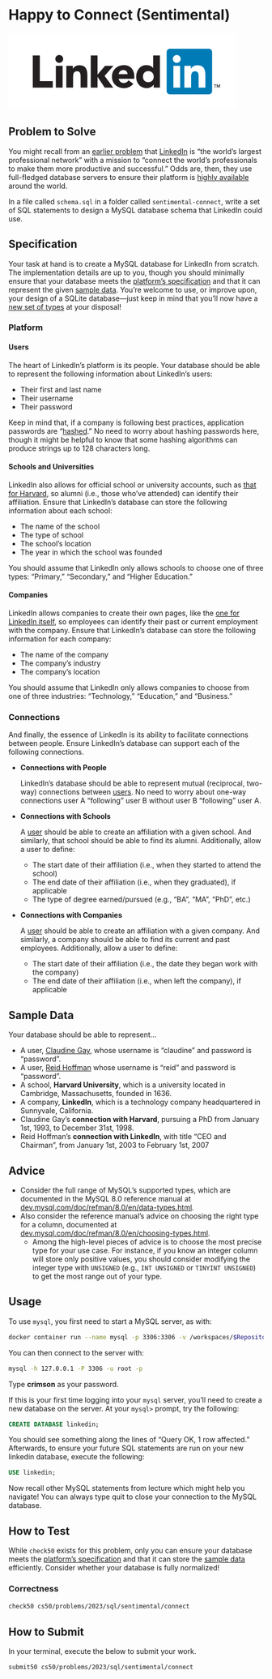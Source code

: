 # Happy to Connect (Sentimental)

![LinkedIn Logo](./linkedin.png)

## Problem to Solve

You might recall from an [earlier problem](https://cs50.harvard.edu/sql/2023/psets/2/connect/) that [LinkedIn](https://about.linkedin.com/) is “the world’s largest professional network” with a mission to “connect the world’s professionals to make them more productive and successful.” Odds are, then, they use full-fledged database servers to ensure their platform is [highly available](https://www.digitalocean.com/community/tutorials/what-is-high-availability) around the world.

In a file called `schema.sql` in a folder called `sentimental-connect`, write a set of SQL statements to design a MySQL database schema that LinkedIn could use.

## Specification

Your task at hand is to create a MySQL database for LinkedIn from scratch. The implementation details are up to you, though you should minimally ensure that your database meets the [platform’s specification](https://cs50.harvard.edu/sql/2023/psets/6/connect/#platform) and that it can represent the given [sample data](https://cs50.harvard.edu/sql/2023/psets/6/connect/#sample-data). You’re welcome to use, or improve upon, your design of a SQLite database—just keep in mind that you’ll now have a [new set of types](https://dev.mysql.com/doc/refman/8.0/en/data-types.html) at your disposal!

### Platform

#### **Users**

The heart of LinkedIn’s platform is its people. Your database should be able to represent the following information about LinkedIn’s users:

- Their first and last name
- Their username
- Their password

Keep in mind that, if a company is following best practices, application passwords are “[hashed](https://en.wikipedia.org/wiki/Hash_function).” No need to worry about hashing passwords here, though it might be helpful to know that some hashing algorithms can produce strings up to 128 characters long.

#### **Schools and Universities**

LinkedIn also allows for official school or university accounts, such as [that for Harvard](https://www.linkedin.com/school/harvard-university/), so alumni (i.e., those who’ve attended) can identify their affiliation. Ensure that LinkedIn’s database can store the following information about each school:

- The name of the school
- The type of school
- The school’s location
- The year in which the school was founded

You should assume that LinkedIn only allows schools to choose one of three types: “Primary,” “Secondary,” and “Higher Education.”

#### **Companies**

LinkedIn allows companies to create their own pages, like the [one for LinkedIn itself](https://www.linkedin.com/company/linkedin/), so employees can identify their past or current employment with the company. Ensure that LinkedIn’s database can store the following information for each company:

- The name of the company
- The company’s industry
- The company’s location

You should assume that LinkedIn only allows companies to choose from one of three industries: “Technology,” “Education,” and “Business.”

### Connections

And finally, the essence of LinkedIn is its ability to facilitate connections between people. Ensure LinkedIn’s database can support each of the following connections.

- **Connections with People**

    LinkedIn’s database should be able to represent mutual (reciprocal, two-way) connections between [users](https://cs50.harvard.edu/sql/2023/psets/6/connect/#users). No need to worry about one-way connections user A “following” user B without user B “following” user A.

- **Connections with Schools**

    A [user](https://cs50.harvard.edu/sql/2023/psets/6/connect/#user) should be able to create an affiliation with a given school. And similarly, that school should be able to find its alumni. Additionally, allow a user to define:

  - The start date of their affiliation (i.e., when they started to attend the school)
  - The end date of their affiliation (i.e., when they graduated), if applicable
  - The type of degree earned/pursued (e.g., “BA”, “MA”, “PhD”, etc.)

- **Connections with Companies**

    A [user](https://cs50.harvard.edu/sql/2023/psets/6/connect/#user) should be able to create an affiliation with a given company. And similarly, a company should be able to find its current and past employees. Additionally, allow a user to define:

  - The start date of their affiliation (i.e., the date they began work with the company)
  - The end date of their affiliation (i.e., when left the company), if applicable

## Sample Data

Your database should be able to represent…

- A user, [Claudine Gay](https://en.wikipedia.org/wiki/Claudine_Gay), whose username is “claudine” and password is “password”.
- A user, [Reid Hoffman](https://en.wikipedia.org/wiki/Reid_Hoffman) whose username is “reid” and password is “password”.
- A school, **Harvard University**, which is a university located in Cambridge, Massachusetts, founded in 1636.
- A company, **LinkedIn**, which is a technology company headquartered in Sunnyvale, California.
- Claudine Gay’s **connection with Harvard**, pursuing a PhD from January 1st, 1993, to December 31st, 1998.
- Reid Hoffman’s **connection with LinkedIn**, with title “CEO and Chairman”, from January 1st, 2003 to February 1st, 2007

## Advice

- Consider the full range of MySQL’s supported types, which are documented in the MySQL 8.0 reference manual at [dev.mysql.com/doc/refman/8.0/en/data-types.html](https://dev.mysql.com/doc/refman/8.0/en/data-types.html).
- Also consider the reference manual’s advice on choosing the right type for a column, documented at [dev.mysql.com/doc/refman/8.0/en/choosing-types.html](https://dev.mysql.com/doc/refman/8.0/en/choosing-types.html).
  - Among the high-level pieces of advice is to choose the most precise type for your use case. For instance, if you know an integer column will store only positive values, you should consider modifying the integer type with `UNSIGNED` (e.g., `INT UNSIGNED` or `TINYINT UNSIGNED`) to get the most range out of your type.

## Usage

To use `mysql`, you first need to start a MySQL server, as with:

```bash
docker container run --name mysql -p 3306:3306 -v /workspaces/$RepositoryName:/mnt -e MYSQL_ROOT_PASSWORD=crimson -d mysql
```

You can then connect to the server with:

```bash
mysql -h 127.0.0.1 -P 3306 -u root -p
```

Type **crimson** as your password.

If this is your first time logging into your `mysql` server, you’ll need to create a new database on the server. At your `mysql>` prompt, try the following:

```sql
CREATE DATABASE linkedin;
```

You should see something along the lines of “Query OK, 1 row affected.” Afterwards, to ensure your future SQL statements are run on your new linkedin database, execute the following:

```sql
USE linkedin;
```

Now recall other MySQL statements from lecture which might help you navigate! You can always type quit to close your connection to the MySQL database.

## How to Test

While `check50` exists for this problem, only you can ensure your database meets the [platform’s specification](https://cs50.harvard.edu/sql/2023/psets/6/connect/#platform) and that it can store the [sample data](https://cs50.harvard.edu/sql/2023/psets/6/connect/#sample-data) efficiently. Consider whether your database is fully normalized!

### Correctness

```bash
check50 cs50/problems/2023/sql/sentimental/connect
```

## How to Submit

In your terminal, execute the below to submit your work.

```bash
submit50 cs50/problems/2023/sql/sentimental/connect
```
